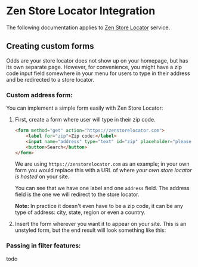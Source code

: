 # Zen Store Locator Integration

The following documentation applies to [Zen Store Locator](https://zenstorelocator.com/) service.

## Creating custom forms

Odds are your store locator does not show up on your homepage, but has its own separate page. However, for convenience, you might have a zip code input field somewhere in your menu for users to type in their address and be redirected to a store locator.

### Custom address form:

You can implement a simple form easily with Zen Store Locator:

1. First, create a form where user will type in their zip code.
	
	```html
	<form method="get" action="https://zenstorelocator.com">
		<label for="zip">Zip code:</label>
		<input name="address" type="text" id="zip" placeholder="please enter zipcode" />
		<button>Search</button>
	</form>
	```
	
	We are using `https://zenstorelocator.com` as an example; in your own form you would replace this with a URL of where *your own store locator is hosted* on your site.
	
	You can see that we have one label and one `address` field. The address field is the one we will redirect to the store locator.
	
	**Note:** In practice it doesn't even have to be a zip code, it can be any type of address: city, state, region or even a country.
	
2. Insert the form wherever you want it to appear on your site. This is an unstyled form, but the end result will look something like this:

### Passing in filter features:

todo
